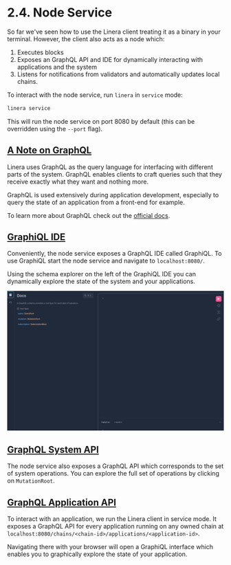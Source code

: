 # 2.4. Node Service

So far we've seen how to use the Linera client treating it as a binary in your terminal. However, the client also acts as a node which:

1. Executes blocks
2. Exposes an GraphQL API and IDE for dynamically interacting with applications and the system
3. Listens for notifications from validators and automatically updates local chains.

To interact with the node service, run `linera` in `service` mode:

```bash
linera service
```

This will run the node service on port 8080 by default (this can be overridden using the `--port` flag).

## [A Note on GraphQL](https://linera-dev.respeer.ai/#/en_US/core_concepts/node_service?id=a-note-on-graphql)

Linera uses GraphQL as the query language for interfacing with different parts of the system. GraphQL enables clients to craft queries such that they receive exactly what they want and nothing more.

GraphQL is used extensively during application development, especially to query the state of an application from a front-end for example.

To learn more about GraphQL check out the [official docs](https://graphql.org/learn/).

## [GraphiQL IDE](https://linera-dev.respeer.ai/#/en_US/core_concepts/node_service?id=graphiql-ide)

Conveniently, the node service exposes a GraphQL IDE called GraphiQL. To use GraphiQL start the node service and navigate to `localhost:8080/`.

Using the schema explorer on the left of the GraphiQL IDE you can dynamically explore the state of the system and your applications.

![graphiql.png](../../node_service.assets/graphiql.png)

## [GraphQL System API](https://linera-dev.respeer.ai/#/en_US/core_concepts/node_service?id=graphql-system-api)

The node service also exposes a GraphQL API which corresponds to the set of system operations. You can explore the full set of operations by clicking on `MutationRoot`.

## [GraphQL Application API](https://linera-dev.respeer.ai/#/en_US/core_concepts/node_service?id=graphql-application-api)

To interact with an application, we run the Linera client in service mode. It exposes a GraphQL API for every application running on any owned chain at `localhost:8080/chains/<chain-id>/applications/<application-id>`.

Navigating there with your browser will open a GraphiQL interface which enables you to graphically explore the state of your application.
